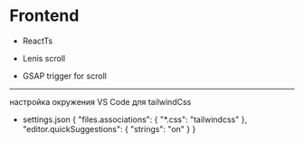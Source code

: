 # Frontend

- ReactTs
- Lenis scroll

- GSAP trigger for scroll


---

настройка окружения VS Code для tailwindCss
- settings.json
{
  "files.associations": {
    "*.css": "tailwindcss"
  },
  "editor.quickSuggestions": {
    "strings": "on"
  }
}
